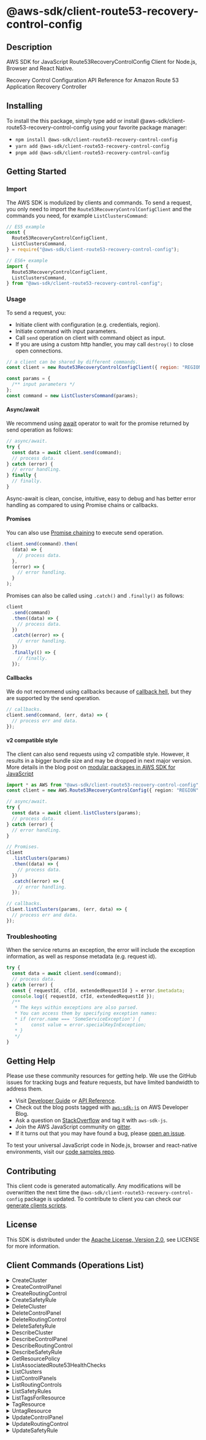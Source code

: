 <!-- generated file, do not edit directly -->

# @aws-sdk/client-route53-recovery-control-config

## Description

AWS SDK for JavaScript Route53RecoveryControlConfig Client for Node.js, Browser and React Native.

<p>Recovery Control Configuration API Reference for Amazon Route 53 Application Recovery Controller</p>

## Installing

To install the this package, simply type add or install @aws-sdk/client-route53-recovery-control-config
using your favorite package manager:

- `npm install @aws-sdk/client-route53-recovery-control-config`
- `yarn add @aws-sdk/client-route53-recovery-control-config`
- `pnpm add @aws-sdk/client-route53-recovery-control-config`

## Getting Started

### Import

The AWS SDK is modulized by clients and commands.
To send a request, you only need to import the `Route53RecoveryControlConfigClient` and
the commands you need, for example `ListClustersCommand`:

```js
// ES5 example
const {
  Route53RecoveryControlConfigClient,
  ListClustersCommand,
} = require("@aws-sdk/client-route53-recovery-control-config");
```

```ts
// ES6+ example
import {
  Route53RecoveryControlConfigClient,
  ListClustersCommand,
} from "@aws-sdk/client-route53-recovery-control-config";
```

### Usage

To send a request, you:

- Initiate client with configuration (e.g. credentials, region).
- Initiate command with input parameters.
- Call `send` operation on client with command object as input.
- If you are using a custom http handler, you may call `destroy()` to close open connections.

```js
// a client can be shared by different commands.
const client = new Route53RecoveryControlConfigClient({ region: "REGION" });

const params = {
  /** input parameters */
};
const command = new ListClustersCommand(params);
```

#### Async/await

We recommend using [await](https://developer.mozilla.org/en-US/docs/Web/JavaScript/Reference/Operators/await)
operator to wait for the promise returned by send operation as follows:

```js
// async/await.
try {
  const data = await client.send(command);
  // process data.
} catch (error) {
  // error handling.
} finally {
  // finally.
}
```

Async-await is clean, concise, intuitive, easy to debug and has better error handling
as compared to using Promise chains or callbacks.

#### Promises

You can also use [Promise chaining](https://developer.mozilla.org/en-US/docs/Web/JavaScript/Guide/Using_promises#chaining)
to execute send operation.

```js
client.send(command).then(
  (data) => {
    // process data.
  },
  (error) => {
    // error handling.
  }
);
```

Promises can also be called using `.catch()` and `.finally()` as follows:

```js
client
  .send(command)
  .then((data) => {
    // process data.
  })
  .catch((error) => {
    // error handling.
  })
  .finally(() => {
    // finally.
  });
```

#### Callbacks

We do not recommend using callbacks because of [callback hell](http://callbackhell.com/),
but they are supported by the send operation.

```js
// callbacks.
client.send(command, (err, data) => {
  // process err and data.
});
```

#### v2 compatible style

The client can also send requests using v2 compatible style.
However, it results in a bigger bundle size and may be dropped in next major version. More details in the blog post
on [modular packages in AWS SDK for JavaScript](https://aws.amazon.com/blogs/developer/modular-packages-in-aws-sdk-for-javascript/)

```ts
import * as AWS from "@aws-sdk/client-route53-recovery-control-config";
const client = new AWS.Route53RecoveryControlConfig({ region: "REGION" });

// async/await.
try {
  const data = await client.listClusters(params);
  // process data.
} catch (error) {
  // error handling.
}

// Promises.
client
  .listClusters(params)
  .then((data) => {
    // process data.
  })
  .catch((error) => {
    // error handling.
  });

// callbacks.
client.listClusters(params, (err, data) => {
  // process err and data.
});
```

### Troubleshooting

When the service returns an exception, the error will include the exception information,
as well as response metadata (e.g. request id).

```js
try {
  const data = await client.send(command);
  // process data.
} catch (error) {
  const { requestId, cfId, extendedRequestId } = error.$metadata;
  console.log({ requestId, cfId, extendedRequestId });
  /**
   * The keys within exceptions are also parsed.
   * You can access them by specifying exception names:
   * if (error.name === 'SomeServiceException') {
   *     const value = error.specialKeyInException;
   * }
   */
}
```

## Getting Help

Please use these community resources for getting help.
We use the GitHub issues for tracking bugs and feature requests, but have limited bandwidth to address them.

- Visit [Developer Guide](https://docs.aws.amazon.com/sdk-for-javascript/v3/developer-guide/welcome.html)
  or [API Reference](https://docs.aws.amazon.com/AWSJavaScriptSDK/v3/latest/index.html).
- Check out the blog posts tagged with [`aws-sdk-js`](https://aws.amazon.com/blogs/developer/tag/aws-sdk-js/)
  on AWS Developer Blog.
- Ask a question on [StackOverflow](https://stackoverflow.com/questions/tagged/aws-sdk-js) and tag it with `aws-sdk-js`.
- Join the AWS JavaScript community on [gitter](https://gitter.im/aws/aws-sdk-js-v3).
- If it turns out that you may have found a bug, please [open an issue](https://github.com/aws/aws-sdk-js-v3/issues/new/choose).

To test your universal JavaScript code in Node.js, browser and react-native environments,
visit our [code samples repo](https://github.com/aws-samples/aws-sdk-js-tests).

## Contributing

This client code is generated automatically. Any modifications will be overwritten the next time the `@aws-sdk/client-route53-recovery-control-config` package is updated.
To contribute to client you can check our [generate clients scripts](https://github.com/aws/aws-sdk-js-v3/tree/main/scripts/generate-clients).

## License

This SDK is distributed under the
[Apache License, Version 2.0](http://www.apache.org/licenses/LICENSE-2.0),
see LICENSE for more information.

## Client Commands (Operations List)

<details>
<summary>
CreateCluster
</summary>

[Command API Reference](https://docs.aws.amazon.com/AWSJavaScriptSDK/v3/latest/client/route53-recovery-control-config/command/CreateClusterCommand/) / [Input](https://docs.aws.amazon.com/AWSJavaScriptSDK/v3/latest/Package/-aws-sdk-client-route53-recovery-control-config/Interface/CreateClusterCommandInput/) / [Output](https://docs.aws.amazon.com/AWSJavaScriptSDK/v3/latest/Package/-aws-sdk-client-route53-recovery-control-config/Interface/CreateClusterCommandOutput/)

</details>
<details>
<summary>
CreateControlPanel
</summary>

[Command API Reference](https://docs.aws.amazon.com/AWSJavaScriptSDK/v3/latest/client/route53-recovery-control-config/command/CreateControlPanelCommand/) / [Input](https://docs.aws.amazon.com/AWSJavaScriptSDK/v3/latest/Package/-aws-sdk-client-route53-recovery-control-config/Interface/CreateControlPanelCommandInput/) / [Output](https://docs.aws.amazon.com/AWSJavaScriptSDK/v3/latest/Package/-aws-sdk-client-route53-recovery-control-config/Interface/CreateControlPanelCommandOutput/)

</details>
<details>
<summary>
CreateRoutingControl
</summary>

[Command API Reference](https://docs.aws.amazon.com/AWSJavaScriptSDK/v3/latest/client/route53-recovery-control-config/command/CreateRoutingControlCommand/) / [Input](https://docs.aws.amazon.com/AWSJavaScriptSDK/v3/latest/Package/-aws-sdk-client-route53-recovery-control-config/Interface/CreateRoutingControlCommandInput/) / [Output](https://docs.aws.amazon.com/AWSJavaScriptSDK/v3/latest/Package/-aws-sdk-client-route53-recovery-control-config/Interface/CreateRoutingControlCommandOutput/)

</details>
<details>
<summary>
CreateSafetyRule
</summary>

[Command API Reference](https://docs.aws.amazon.com/AWSJavaScriptSDK/v3/latest/client/route53-recovery-control-config/command/CreateSafetyRuleCommand/) / [Input](https://docs.aws.amazon.com/AWSJavaScriptSDK/v3/latest/Package/-aws-sdk-client-route53-recovery-control-config/Interface/CreateSafetyRuleCommandInput/) / [Output](https://docs.aws.amazon.com/AWSJavaScriptSDK/v3/latest/Package/-aws-sdk-client-route53-recovery-control-config/Interface/CreateSafetyRuleCommandOutput/)

</details>
<details>
<summary>
DeleteCluster
</summary>

[Command API Reference](https://docs.aws.amazon.com/AWSJavaScriptSDK/v3/latest/client/route53-recovery-control-config/command/DeleteClusterCommand/) / [Input](https://docs.aws.amazon.com/AWSJavaScriptSDK/v3/latest/Package/-aws-sdk-client-route53-recovery-control-config/Interface/DeleteClusterCommandInput/) / [Output](https://docs.aws.amazon.com/AWSJavaScriptSDK/v3/latest/Package/-aws-sdk-client-route53-recovery-control-config/Interface/DeleteClusterCommandOutput/)

</details>
<details>
<summary>
DeleteControlPanel
</summary>

[Command API Reference](https://docs.aws.amazon.com/AWSJavaScriptSDK/v3/latest/client/route53-recovery-control-config/command/DeleteControlPanelCommand/) / [Input](https://docs.aws.amazon.com/AWSJavaScriptSDK/v3/latest/Package/-aws-sdk-client-route53-recovery-control-config/Interface/DeleteControlPanelCommandInput/) / [Output](https://docs.aws.amazon.com/AWSJavaScriptSDK/v3/latest/Package/-aws-sdk-client-route53-recovery-control-config/Interface/DeleteControlPanelCommandOutput/)

</details>
<details>
<summary>
DeleteRoutingControl
</summary>

[Command API Reference](https://docs.aws.amazon.com/AWSJavaScriptSDK/v3/latest/client/route53-recovery-control-config/command/DeleteRoutingControlCommand/) / [Input](https://docs.aws.amazon.com/AWSJavaScriptSDK/v3/latest/Package/-aws-sdk-client-route53-recovery-control-config/Interface/DeleteRoutingControlCommandInput/) / [Output](https://docs.aws.amazon.com/AWSJavaScriptSDK/v3/latest/Package/-aws-sdk-client-route53-recovery-control-config/Interface/DeleteRoutingControlCommandOutput/)

</details>
<details>
<summary>
DeleteSafetyRule
</summary>

[Command API Reference](https://docs.aws.amazon.com/AWSJavaScriptSDK/v3/latest/client/route53-recovery-control-config/command/DeleteSafetyRuleCommand/) / [Input](https://docs.aws.amazon.com/AWSJavaScriptSDK/v3/latest/Package/-aws-sdk-client-route53-recovery-control-config/Interface/DeleteSafetyRuleCommandInput/) / [Output](https://docs.aws.amazon.com/AWSJavaScriptSDK/v3/latest/Package/-aws-sdk-client-route53-recovery-control-config/Interface/DeleteSafetyRuleCommandOutput/)

</details>
<details>
<summary>
DescribeCluster
</summary>

[Command API Reference](https://docs.aws.amazon.com/AWSJavaScriptSDK/v3/latest/client/route53-recovery-control-config/command/DescribeClusterCommand/) / [Input](https://docs.aws.amazon.com/AWSJavaScriptSDK/v3/latest/Package/-aws-sdk-client-route53-recovery-control-config/Interface/DescribeClusterCommandInput/) / [Output](https://docs.aws.amazon.com/AWSJavaScriptSDK/v3/latest/Package/-aws-sdk-client-route53-recovery-control-config/Interface/DescribeClusterCommandOutput/)

</details>
<details>
<summary>
DescribeControlPanel
</summary>

[Command API Reference](https://docs.aws.amazon.com/AWSJavaScriptSDK/v3/latest/client/route53-recovery-control-config/command/DescribeControlPanelCommand/) / [Input](https://docs.aws.amazon.com/AWSJavaScriptSDK/v3/latest/Package/-aws-sdk-client-route53-recovery-control-config/Interface/DescribeControlPanelCommandInput/) / [Output](https://docs.aws.amazon.com/AWSJavaScriptSDK/v3/latest/Package/-aws-sdk-client-route53-recovery-control-config/Interface/DescribeControlPanelCommandOutput/)

</details>
<details>
<summary>
DescribeRoutingControl
</summary>

[Command API Reference](https://docs.aws.amazon.com/AWSJavaScriptSDK/v3/latest/client/route53-recovery-control-config/command/DescribeRoutingControlCommand/) / [Input](https://docs.aws.amazon.com/AWSJavaScriptSDK/v3/latest/Package/-aws-sdk-client-route53-recovery-control-config/Interface/DescribeRoutingControlCommandInput/) / [Output](https://docs.aws.amazon.com/AWSJavaScriptSDK/v3/latest/Package/-aws-sdk-client-route53-recovery-control-config/Interface/DescribeRoutingControlCommandOutput/)

</details>
<details>
<summary>
DescribeSafetyRule
</summary>

[Command API Reference](https://docs.aws.amazon.com/AWSJavaScriptSDK/v3/latest/client/route53-recovery-control-config/command/DescribeSafetyRuleCommand/) / [Input](https://docs.aws.amazon.com/AWSJavaScriptSDK/v3/latest/Package/-aws-sdk-client-route53-recovery-control-config/Interface/DescribeSafetyRuleCommandInput/) / [Output](https://docs.aws.amazon.com/AWSJavaScriptSDK/v3/latest/Package/-aws-sdk-client-route53-recovery-control-config/Interface/DescribeSafetyRuleCommandOutput/)

</details>
<details>
<summary>
GetResourcePolicy
</summary>

[Command API Reference](https://docs.aws.amazon.com/AWSJavaScriptSDK/v3/latest/client/route53-recovery-control-config/command/GetResourcePolicyCommand/) / [Input](https://docs.aws.amazon.com/AWSJavaScriptSDK/v3/latest/Package/-aws-sdk-client-route53-recovery-control-config/Interface/GetResourcePolicyCommandInput/) / [Output](https://docs.aws.amazon.com/AWSJavaScriptSDK/v3/latest/Package/-aws-sdk-client-route53-recovery-control-config/Interface/GetResourcePolicyCommandOutput/)

</details>
<details>
<summary>
ListAssociatedRoute53HealthChecks
</summary>

[Command API Reference](https://docs.aws.amazon.com/AWSJavaScriptSDK/v3/latest/client/route53-recovery-control-config/command/ListAssociatedRoute53HealthChecksCommand/) / [Input](https://docs.aws.amazon.com/AWSJavaScriptSDK/v3/latest/Package/-aws-sdk-client-route53-recovery-control-config/Interface/ListAssociatedRoute53HealthChecksCommandInput/) / [Output](https://docs.aws.amazon.com/AWSJavaScriptSDK/v3/latest/Package/-aws-sdk-client-route53-recovery-control-config/Interface/ListAssociatedRoute53HealthChecksCommandOutput/)

</details>
<details>
<summary>
ListClusters
</summary>

[Command API Reference](https://docs.aws.amazon.com/AWSJavaScriptSDK/v3/latest/client/route53-recovery-control-config/command/ListClustersCommand/) / [Input](https://docs.aws.amazon.com/AWSJavaScriptSDK/v3/latest/Package/-aws-sdk-client-route53-recovery-control-config/Interface/ListClustersCommandInput/) / [Output](https://docs.aws.amazon.com/AWSJavaScriptSDK/v3/latest/Package/-aws-sdk-client-route53-recovery-control-config/Interface/ListClustersCommandOutput/)

</details>
<details>
<summary>
ListControlPanels
</summary>

[Command API Reference](https://docs.aws.amazon.com/AWSJavaScriptSDK/v3/latest/client/route53-recovery-control-config/command/ListControlPanelsCommand/) / [Input](https://docs.aws.amazon.com/AWSJavaScriptSDK/v3/latest/Package/-aws-sdk-client-route53-recovery-control-config/Interface/ListControlPanelsCommandInput/) / [Output](https://docs.aws.amazon.com/AWSJavaScriptSDK/v3/latest/Package/-aws-sdk-client-route53-recovery-control-config/Interface/ListControlPanelsCommandOutput/)

</details>
<details>
<summary>
ListRoutingControls
</summary>

[Command API Reference](https://docs.aws.amazon.com/AWSJavaScriptSDK/v3/latest/client/route53-recovery-control-config/command/ListRoutingControlsCommand/) / [Input](https://docs.aws.amazon.com/AWSJavaScriptSDK/v3/latest/Package/-aws-sdk-client-route53-recovery-control-config/Interface/ListRoutingControlsCommandInput/) / [Output](https://docs.aws.amazon.com/AWSJavaScriptSDK/v3/latest/Package/-aws-sdk-client-route53-recovery-control-config/Interface/ListRoutingControlsCommandOutput/)

</details>
<details>
<summary>
ListSafetyRules
</summary>

[Command API Reference](https://docs.aws.amazon.com/AWSJavaScriptSDK/v3/latest/client/route53-recovery-control-config/command/ListSafetyRulesCommand/) / [Input](https://docs.aws.amazon.com/AWSJavaScriptSDK/v3/latest/Package/-aws-sdk-client-route53-recovery-control-config/Interface/ListSafetyRulesCommandInput/) / [Output](https://docs.aws.amazon.com/AWSJavaScriptSDK/v3/latest/Package/-aws-sdk-client-route53-recovery-control-config/Interface/ListSafetyRulesCommandOutput/)

</details>
<details>
<summary>
ListTagsForResource
</summary>

[Command API Reference](https://docs.aws.amazon.com/AWSJavaScriptSDK/v3/latest/client/route53-recovery-control-config/command/ListTagsForResourceCommand/) / [Input](https://docs.aws.amazon.com/AWSJavaScriptSDK/v3/latest/Package/-aws-sdk-client-route53-recovery-control-config/Interface/ListTagsForResourceCommandInput/) / [Output](https://docs.aws.amazon.com/AWSJavaScriptSDK/v3/latest/Package/-aws-sdk-client-route53-recovery-control-config/Interface/ListTagsForResourceCommandOutput/)

</details>
<details>
<summary>
TagResource
</summary>

[Command API Reference](https://docs.aws.amazon.com/AWSJavaScriptSDK/v3/latest/client/route53-recovery-control-config/command/TagResourceCommand/) / [Input](https://docs.aws.amazon.com/AWSJavaScriptSDK/v3/latest/Package/-aws-sdk-client-route53-recovery-control-config/Interface/TagResourceCommandInput/) / [Output](https://docs.aws.amazon.com/AWSJavaScriptSDK/v3/latest/Package/-aws-sdk-client-route53-recovery-control-config/Interface/TagResourceCommandOutput/)

</details>
<details>
<summary>
UntagResource
</summary>

[Command API Reference](https://docs.aws.amazon.com/AWSJavaScriptSDK/v3/latest/client/route53-recovery-control-config/command/UntagResourceCommand/) / [Input](https://docs.aws.amazon.com/AWSJavaScriptSDK/v3/latest/Package/-aws-sdk-client-route53-recovery-control-config/Interface/UntagResourceCommandInput/) / [Output](https://docs.aws.amazon.com/AWSJavaScriptSDK/v3/latest/Package/-aws-sdk-client-route53-recovery-control-config/Interface/UntagResourceCommandOutput/)

</details>
<details>
<summary>
UpdateControlPanel
</summary>

[Command API Reference](https://docs.aws.amazon.com/AWSJavaScriptSDK/v3/latest/client/route53-recovery-control-config/command/UpdateControlPanelCommand/) / [Input](https://docs.aws.amazon.com/AWSJavaScriptSDK/v3/latest/Package/-aws-sdk-client-route53-recovery-control-config/Interface/UpdateControlPanelCommandInput/) / [Output](https://docs.aws.amazon.com/AWSJavaScriptSDK/v3/latest/Package/-aws-sdk-client-route53-recovery-control-config/Interface/UpdateControlPanelCommandOutput/)

</details>
<details>
<summary>
UpdateRoutingControl
</summary>

[Command API Reference](https://docs.aws.amazon.com/AWSJavaScriptSDK/v3/latest/client/route53-recovery-control-config/command/UpdateRoutingControlCommand/) / [Input](https://docs.aws.amazon.com/AWSJavaScriptSDK/v3/latest/Package/-aws-sdk-client-route53-recovery-control-config/Interface/UpdateRoutingControlCommandInput/) / [Output](https://docs.aws.amazon.com/AWSJavaScriptSDK/v3/latest/Package/-aws-sdk-client-route53-recovery-control-config/Interface/UpdateRoutingControlCommandOutput/)

</details>
<details>
<summary>
UpdateSafetyRule
</summary>

[Command API Reference](https://docs.aws.amazon.com/AWSJavaScriptSDK/v3/latest/client/route53-recovery-control-config/command/UpdateSafetyRuleCommand/) / [Input](https://docs.aws.amazon.com/AWSJavaScriptSDK/v3/latest/Package/-aws-sdk-client-route53-recovery-control-config/Interface/UpdateSafetyRuleCommandInput/) / [Output](https://docs.aws.amazon.com/AWSJavaScriptSDK/v3/latest/Package/-aws-sdk-client-route53-recovery-control-config/Interface/UpdateSafetyRuleCommandOutput/)

</details>
